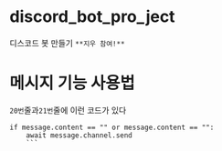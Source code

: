 # discord_bot_pro_ject
디스코드 봇 만들기
`**지우 참여!**`

# 메시지 기능 사용법
`20번`줄과`21번`줄에 이런 코드가 있다
```
if message.content == "" or message.content == "":
    await message.channel.send
    ```
